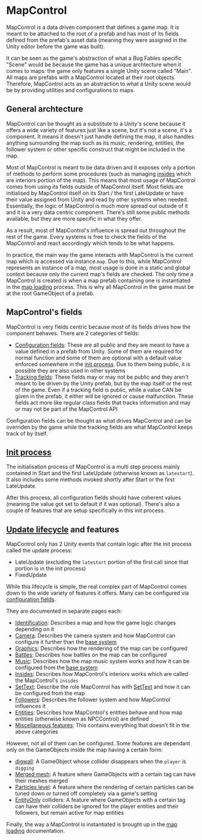 # MapControl
MapControl is a data driven component that defines a game map. It is meant to be attached to the root of a prefab and has most of its fields defined from the prefab's asset data (meaning they were assigned in the Unity editor before the game was built).

It can be seen as the game's abstraction of what a Bug Fables specific "Scene" would be because the game has a unique archtecture when it comes to maps: the game only features a single Unity scene called "Main". All maps are prefabs with a MapControl located at their root objects. Therefore, MapControl acts as an abstraction to what a Unity scene would be by providing utilities and configurations to maps.

## General archtecture
MapControl can be thought as a substitute to a Unity's scene because it offers a wide variety of features just like a scene, but it's not a scene, it's a component. It means it doesn't just handle defining the map, it also handles anything surrounding the map such as its music, rendering, entities, the follower system or other specific construct that might be included in the map.

Most of MapControl is meant to be data driven and it exposes only a portion of methods to perform some procedures (such as managing [insides](Insides.md) which are interiors portion of the map). This means that most usage of MapControl comes from using its fields outside of MapControl itself. Most fields are initialised by MapControl itself on its Start / the first LateUpdate or have their value assigned from Unity and read by other systems when needed. Essentially, the logic of MapControl is much more spread out outside of it and it is a very data centric component. There's still some public methods available, but they are more specific in what they offer.

As a result, most of MapControl's influence is spread out throughout the rest of the game. Every systems is free to check the fields of the MapControl and react accordingly which tends to be what happens.

In practice, the main way the game interacts with MapControl is the current map which is accessed via instance.`map`. Due to this, while MapControl represents an instance of a map, most usage is done in a static and global context because only the current map's fields are checked. The only time a MapControl is created is when a map prefab containing one is instantiated in the [map loading](Map%20loading.md) process. This is why all MapControl in the game must be at the root GameObject of a prefab.

## MapControl's fields
MapControl is very fields centric because most of its fields drives how the component behaves. There are 2 categories of fields:

- [Configuration fields](Fields/Configuration%20fields.md): These are all public and they are meant to have a value defined in a prefab from Unity. Some of them are required for normal function and some of them are optional with a default value enforced somewhere in the [init process](Init%20process.md). Due to them being public, it is possible they are also used in other systems
- [Tracking fields](Fields/Tracking%20fields.md): These fields may or may not be public and they aren't meant to be driven by the Unity prefab, but by the map itself or the rest of the game. Even if a tracking field is public, while a value CAN be given in the prefab, it either will be ignored or cause malfunction. These fields act more like regular class fields that tracks information and may or may not be part of the MapControl API

Configuration fields can be thought as what drives MapControl and can be overriden by the game while the tracking fields are what MapControl keeps track of by itself. 

## [Init process](Init%20process.md)
The initialisation process of MapControl is a multi step process mainly contained in Start and the first LateUpdate (otherwise known as `latestart`). It also includes some methods invoked shortly after Start or the first LateUpdate.

After this process, all configuration fields should have coherent values (meaning the value got set to default if it was optional). There's also a couple of features that are setup specifically in this init process.

## [Update lifecycle](Update%20process.md) and features
MapControl only has 2 Unity events that contain logic after the init process called the update process:

- LateUpdate (excluding the `latestart` portion of the first call since that portion is in the init process)
- FixedUpdate

While this lifecycle is simple, the real complex part of MapControl comes down to the wide variety of features it offers. Many can be configured via [configuration fields](Fields/Configuration%20fields.md).

They are documented in separate pages each:

- [Identification](Map%20identification.md): Describes a map and how the game logic changes depending on it
- [Camera](Camera%20system.md): Describes the camera system and how MapControl can configure it further than the [base system](../General%20systems/Camera%20system.md)
- [Graphics](Graphics%20configuration.md): Describes how the rendering of the map can be configured
- [Battles](Battles%20configuration.md): Describes how battles on the map can be configured
- [Music](Map%20music.md): Describes how the map music system works and how it can be configured from the [base system](../General%20systems/Music%20playback.md)
- [Insides](Insides.md): Describes how MapControl's interiors works which are called the MapControl's `insides`
- [SetText](SetText%20configuration.md): Describe the role MapControl has with [SetText](../SetText/SetText.md) and how it can be configured from the map
- [Followers](Follower%20system.md): Describes the follower system and how MapControl influences it
- [Entities](Map%20entities.md): Describes how MapControl's entities behave and how map entities (otherwise known as NPCControl) are defined
- [Miscellaneous features](Miscellaneous%20features.md): This contains everything that doesn't fit in the above categories

However, not all of them can be configured. Some features are dependant only on the GameObjects inside the map having a certain form:

- [digwall](DigWall.md): A GameObject whose collider disappears when the `player` is `digging`
- [Merged mesh](Merged%20mesh.md): A feature where GameObjects with a certain tag can have their meshes merged
- [Particles level](Particles%20level.md): A feature where the rendering of certain particles can be tuned down or turned off completely via a game's setting
- [EntityOnly](EntityOnly.md) colliders: A feature where GameObjects with a certain tag can have their colliders be ignored for the player entities and their followers, but remain active for map entities

Finally, the way a MapControl is instantiated is brought up in the [map loading](Map%20loading.md) documentation.
